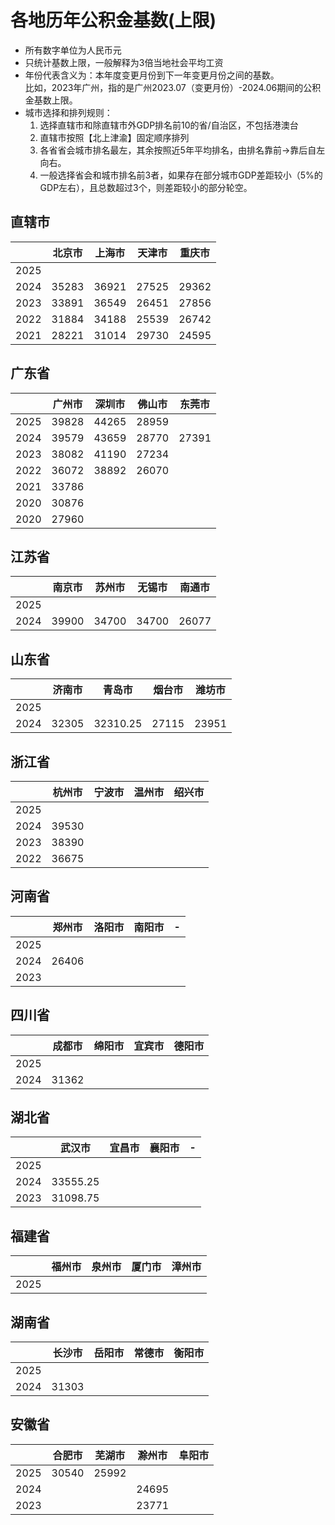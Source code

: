 
# 各地历年公积金基数(上限)

- 所有数字单位为人民币元
- 只统计基数上限，一般解释为3倍当地社会平均工资
- 年份代表含义为：本年度变更月份到下一年变更月份之间的基数。  
  比如，2023年广州，指的是广州2023.07（变更月份）-2024.06期间的公积金基数上限。
- 城市选择和排列规则：
  1. 选择直辖市和除直辖市外GDP排名前10的省/自治区，不包括港澳台
  2. 直辖市按照【北上津渝】固定顺序排列
  3. 各省省会城市排名最左，其余按照近5年平均排名，由排名靠前->靠后自左向右。
  4. 一般选择省会和城市排名前3者，如果存在部分城市GDP差距较小（5%的GDP左右），且总数超过3个，则差距较小的部分轮空。

## 直辖市
|   | 北京市 | 上海市 | 天津市 | 重庆市 |
|---|---|---|---|---|
| 2025 |  |   |   |   |
| 2024 | 35283 | 36921 | 27525 | 29362 |
| 2023 | 33891 | 36549 | 26451 | 27856 |
| 2022 | 31884 | 34188 | 25539 | 26742 |
| 2021 | 28221 | 31014 | 29730 | 24595 |

## 广东省
|   | 广州市 | 深圳市 | 佛山市 | 东莞市 |
|---|---|---|---|---|
| 2025 | 39828 | 44265 | 28959 |  |
| 2024 | 39579 | 43659 | 28770 | 27391 |
| 2023 | 38082 | 41190 | 27234 |   |
| 2022 | 36072 | 38892 | 26070 |   |
| 2021 | 33786 |   |   |   |
| 2020 | 30876 |   |   |   |
| 2020 | 27960 |   |   |   |

## 江苏省
|   | 南京市 | 苏州市 | 无锡市 | 南通市 |
|---|---|---|---|---|
| 2025 |  |   |   |   |
| 2024 | 39900 | 34700 | 34700 | 26077 |

## 山东省
|   | 济南市 | 青岛市 | 烟台市 | 潍坊市 |
|---|---|---|---|---|
| 2025 |   |   |   |   |
| 2024 | 32305 | 32310.25 | 27115 | 23951 |

## 浙江省
|   | 杭州市 | 宁波市 | 温州市 | 绍兴市 |
|---|---|---|---|---|
| 2025 |   |   |   |   |
| 2024 | 39530 |   |   |   |
| 2023 | 38390 |   |   |   |
| 2022 | 36675 |   |   |   |

## 河南省
|   | 郑州市 | 洛阳市 | 南阳市 | - |
|---|---|---|---|---|
| 2025 |   |   |   |   |
| 2024 | 26406 |   |   |   |
| 2023 |   |   |   |   |

## 四川省
|   | 成都市 | 绵阳市 | 宜宾市 | 德阳市 |
|---|---|---|---|---|
| 2025 |   |   |   |   |
| 2024 | 31362 |   |   |   |

## 湖北省
|   | 武汉市 | 宜昌市 | 襄阳市 | - |
|---|---|---|---|---|
| 2025 |   |   |   |   |
| 2024 | 33555.25 |   |   |   |
| 2023 | 31098.75 |   |   |   |

## 福建省
|   | 福州市 | 泉州市 | 厦门市 | 漳州市 |
|---|---|---|---|---|
| 2025 |   |   |   |   |

## 湖南省
|   | 长沙市 | 岳阳市 | 常德市 | 衡阳市 |
|---|---|---|---|---|
| 2025 |   |   |   |   |
| 2024 | 31303 |   |   |   |

## 安徽省
|   | 合肥市 | 芜湖市 | 滁州市 | 阜阳市 |
|---|---|---|---|---|
| 2025 | 30540 | 25992 |   |   |
| 2024 |   |   | 24695 |   |
| 2023 |   |   | 23771 |   |

